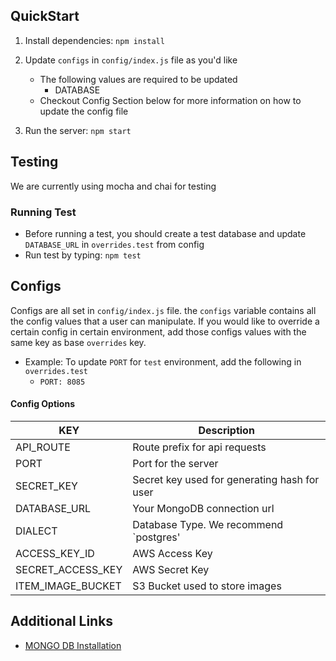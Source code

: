 ## QuickStart

1. Install dependencies: `npm install`
2. Update `configs` in `config/index.js` file as you'd like

   - The following values are required to be updated
     - DATABASE
   - Checkout Config Section below for more information on how to update the config file

3. Run the server: `npm start`

## Testing

We are currently using mocha and chai for testing

### Running Test

- Before running a test, you should create a test database and update `DATABASE_URL` in `overrides.test` from config
- Run test by typing: `npm test`

## Configs

Configs are all set in `config/index.js` file. the `configs` variable contains all the config values that a user can manipulate. If you would like to override a certain config in certain environment, add those configs values with the same key as base `overrides` key.

- Example: To update `PORT` for `test` environment, add the following in `overrides.test`
  - `PORT: 8085`

#### Config Options

| KEY               | Description                                  |
| ----------------- | -------------------------------------------- |
| API_ROUTE         | Route prefix for api requests                |
| PORT              | Port for the server                          |
| SECRET_KEY        | Secret key used for generating hash for user |
| DATABASE_URL      | Your MongoDB connection url                  |
| DIALECT           | Database Type. We recommend `postgres'       |
| ACCESS_KEY_ID     | AWS Access Key                               |
| SECRET_ACCESS_KEY | AWS Secret Key                               |
| ITEM_IMAGE_BUCKET | S3 Bucket used to store images               |

## Additional Links

- [MONGO DB Installation](https://docs.mongodb.com/manual/installation/)
